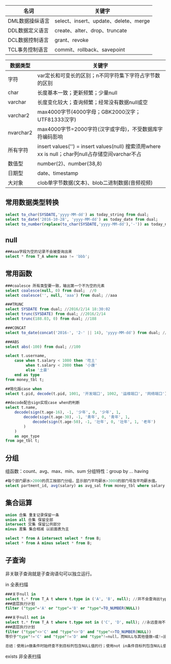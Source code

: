 |名词|关键字|
|---|---|
|DML数据操纵语言|select、insert、update、delete、merge|
|DDL数据定义语言|create、alter、drop、truncate|
|DCL数据控制语言|grant、revoke|
|TCL事务控制语言|commit、rollback、savepoint|

|数据类型|关键字|
|---|---|
|字符|var定长和可变长的区别；n不同字符集下字符占字节数的区别|
|char|长度基本一致；更新频繁；少量null|
|varchar|长度变化较大；查询频繁；经常没有数据null或空|
|varchar2|max4000字节(4000字母；GBK2000汉字；UTF81333汉字)|
|nvarchar2|max4000字节=2000字符(汉字或字母)，不受数据库字符编码影响|
|所有字符|insert values('') = insert values(null) 搜索须用where xx is null；char列null占存储空间varchar不占|
|数值型|number(2)、number(38,8)|
|日期型|date、timestamp|
|大对象|clob单字节数据(文本)、blob二进制数据(音频视频)|

## 常用数据类型转换

```sql
select to_char(SYSDATE,'yyyy-MM-dd') as today_string from dual;
select to_date('2016-10-28', 'yyyy-MM-dd') as today_date from dual;
select to_number(replace(to_char(SYSDATE,'yyyy-MM-dd'),'-')) as today_number from dual;
```

## null

```sql
###aaa字段为空的记录不会被查询出来
select * from T_A where aaa != 'bbb';
```

## 常用函数

```sql
###coalesce 所有类型要一致，输出第一个不为空的元素
select coalesce(null, 0) from dual;  //0
select coalesce('', null, 'aaa') from dual; //aaa

###TRUNC
select SYSDATE from dual; //2016/2/14 18:30:02
select trunc(SYSDATE) from dual; //2016/2/14
select trunc(188.03, 0) from dual; //188

###CONCAT
select to_date(concat('2016-', '2-' || 14), 'yyyy-MM-dd') from dual; //2016/2/14

###ABS
select abs(-100) from dual; //100
```

```sql
select t.username, 
    case when t.salary < 1000 then '吃土'
         when t.salary < 2000 then '小康'
         else '土豪'
    end as type
from money_tbl t;

##简化版case when
select t.pid, decode(t.pid, 1001, '开发端口', 1002, '运维端口', '网络端口') from pid_tbl t;

##decode配合sign实现case when的判断
select t.name, 
    decode(sign(t.age-16), -1, '少年', 0, '少年', 1,
        decode(sign(t.age-30), -1, '青年', 0, '青年', 1,
            decode(sign(t.age-50), -1, '壮年', 0, '壮年', 1, '老年')
        )
    )
    as age_type
from age_tbl t;
```

## 分组

组函数：count、avg、max、min、sum
分组特性：group by ... having

```sql
#每个部门薪水>2000的员工按部门分组，显示部门平均薪水>3000的部门号及平均薪水值。
select partment_id, avg(salary) as avg_sal from money_tbl where salary > 2000 group by partment_id having avg_sal > 3000;  
```

## 集合运算

```sql
union 合集 重复记录保留一条
union all 合集 保留全部
intersect 交集 保留公共部分
minus 差集 集合相减 以前面表为主

select * from A intersect select * from B;
select * from A minus select * from B;
```

## 子查询

非关联子查询就是子查询语句可以独立运行。

in 全表扫描

```sql
###关于null in
select t.* from T_A t where t.type in ('A', 'B', null); //并不会查询出type为空的记录
###底层执行计划
filter ("type"='A' or "type"='B' or "type"=TO_NUMBER(NULL))

###关于null not in
select t.* from T_A t where t.type not in ('C', 'D', null); //永远查询不到记录
###底层执行计划
filter ("type"<>'C' and "type"<>'D' and "type"<>TO_NUMBER(NULL))
等价于"type"!='C' and "type"!='D' and "type"!=null，而NULL与其他值做=或!=比较结果都是UNKNOWN，所以整个条件为flase，查不出数据

总结：使用in做条件时始终查不到目标列包含NULL值的行；使用not in条件目标列包含NULL值的行，则永远查不到结果。
```

exists 非全表扫描


## 
